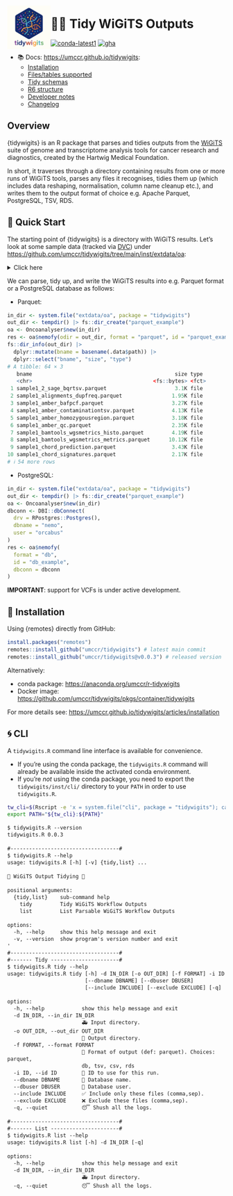 

<!-- README.md is generated from README.qmd. Please edit that file -->

<a href="https://umccr.github.io/tidywigits"><img src="man/figures/logo.png" alt="logo" align="left" height="100" /></a>

# 🧬✨ Tidy WiGiTS Outputs

[![conda-latest1](https://anaconda.org/umccr/r-tidywigits/badges/latest_release_date.svg "Conda Latest Release")](https://anaconda.org/umccr/r-tidywigits)
[![gha](https://github.com/umccr/tidywigits/actions/workflows/deploy.yaml/badge.svg "GitHub Actions")](https://github.com/umccr/tidywigits/actions/workflows/deploy.yaml)

- 📚 Docs: <https://umccr.github.io/tidywigits>:
  - [Installation](https://umccr.github.io/tidywigits/articles/installation)
  - [Files/tables
    supported](https://umccr.github.io/tidywigits/articles/schemas_raw)
  - [Tidy
    schemas](https://umccr.github.io/tidywigits/articles/schemas_tidy)
  - [R6
    structure](https://umccr.github.io/tidywigits/articles/structure)
  - [Developer
    notes](https://umccr.github.io/tidywigits/articles/developers)
  - [Changelog](https://umccr.github.io/tidywigits/articles/NEWS)

## Overview

{tidywigits} is an R package that parses and tidies outputs from the
[WiGiTS](https://github.com/hartwigmedical/hmftools "WiGiTS suite")
suite of genome and transcriptome analysis tools for cancer research and
diagnostics, created by the Hartwig Medical Foundation.

In short, it traverses through a directory containing results from one
or more runs of WiGiTS tools, parses any files it recognises, tidies
them up (which includes data reshaping, normalisation, column name
cleanup etc.), and writes them to the output format of choice
e.g. Apache Parquet, PostgreSQL, TSV, RDS.

## 🎨 Quick Start

The starting point of {tidywigits} is a directory with WiGiTS results.
Let’s look at some sample data (tracked via [DVC](https://dvc.org/))
under <https://github.com/umccr/tidywigits/tree/main/inst/extdata/oa>:

<details class="code-fold">
<summary>Click here</summary>

``` r
system.file("extdata/oa", package = "tidywigits") |>
  fs::dir_tree(invert = TRUE, glob = "*.dvc")
/Users/pdiakumis/Library/R/arm64/4.5/library/tidywigits/extdata/oa
├── alignments
│   └── sample1.duplicate_freq.tsv
├── amber
│   ├── sample1.amber.baf.pcf
│   ├── sample1.amber.contamination.tsv
│   ├── sample1.amber.homozygousregion.tsv
│   └── sample1.amber.qc
├── bamtools
│   └── sample1.wgsmetrics
├── chord
│   ├── sample1.chord.mutation_contexts.tsv
│   └── sample1.chord.prediction.tsv
├── cobalt
│   ├── cobalt.version
│   ├── sample1.cobalt.gc.median.tsv
│   ├── sample1.cobalt.ratio.median.tsv
│   └── sample1.cobalt.ratio.pcf
├── cuppa
│   ├── sample1.cuppa.pred_summ.tsv
│   ├── sample1.cuppa.vis_data.tsv
│   └── sample1.cuppa_data.tsv.gz
├── lilac
│   ├── sample1.lilac.candidates.coverage.tsv
│   ├── sample1.lilac.qc.tsv
│   └── sample1.lilac.tsv
├── linx
│   ├── germline_annotations
│   │   ├── linx.version
│   │   ├── sample1.linx.germline.breakend.tsv
│   │   ├── sample1.linx.germline.clusters.tsv
│   │   ├── sample1.linx.germline.disruption.tsv
│   │   ├── sample1.linx.germline.driver.catalog.tsv
│   │   ├── sample1.linx.germline.links.tsv
│   │   └── sample1.linx.germline.svs.tsv
│   └── somatic_annotations
│       ├── linx.version
│       ├── sample1.linx.breakend.tsv
│       ├── sample1.linx.clusters.tsv
│       ├── sample1.linx.driver.catalog.tsv
│       ├── sample1.linx.drivers.tsv
│       ├── sample1.linx.fusion.tsv
│       ├── sample1.linx.links.tsv
│       ├── sample1.linx.svs.tsv
│       ├── sample1.linx.vis_copy_number.tsv
│       ├── sample1.linx.vis_fusion.tsv
│       ├── sample1.linx.vis_gene_exon.tsv
│       ├── sample1.linx.vis_protein_domain.tsv
│       ├── sample1.linx.vis_segments.tsv
│       └── sample1.linx.vis_sv_data.tsv
├── purple
│   ├── purple.version
│   ├── sample1.purple.cnv.gene.tsv
│   ├── sample1.purple.cnv.somatic.tsv
│   ├── sample1.purple.driver.catalog.germline.tsv
│   ├── sample1.purple.driver.catalog.somatic.tsv
│   ├── sample1.purple.germline.deletion.tsv
│   ├── sample1.purple.purity.range.tsv
│   ├── sample1.purple.purity.tsv
│   ├── sample1.purple.qc
│   ├── sample1.purple.somatic.clonality.tsv
│   └── sample1.purple.somatic.hist.tsv
├── sage
│   ├── germline
│   │   ├── sample1.sage.bqr.tsv
│   │   ├── sample2.sage.bqr.tsv
│   │   ├── sample2.sage.exon.medians.tsv
│   │   └── sample2.sage.gene.coverage.tsv
│   └── somatic
│       ├── sample1.sage.bqr.tsv
│       ├── sample1.sage.exon.medians.tsv
│       ├── sample1.sage.gene.coverage.tsv
│       └── sample2.sage.bqr.tsv
├── sigs
│   ├── sample1.sig.allocation.tsv
│   └── sample1.sig.snv_counts.csv
├── virusbreakend
│   └── sample1.virusbreakend.vcf.summary.tsv
└── virusinterpreter
    └── sample1.virus.annotated.tsv
```

</details>

We can parse, tidy up, and write the WiGiTS results into e.g. Parquet
format or a PostgreSQL database as follows:

- Parquet:

``` r
in_dir <- system.file("extdata/oa", package = "tidywigits")
out_dir <- tempdir() |> fs::dir_create("parquet_example")
oa <- Oncoanalyser$new(in_dir)
res <- oa$nemofy(odir = out_dir, format = "parquet", id = "parquet_example")
fs::dir_info(out_dir) |>
  dplyr::mutate(bname = basename(.data$path)) |>
  dplyr::select("bname", "size", "type")
# A tibble: 64 × 3
   bname                                              size type 
   <chr>                                       <fs::bytes> <fct>
 1 sample1_2_sage_bqrtsv.parquet                      3.1K file 
 2 sample1_alignments_dupfreq.parquet                1.95K file 
 3 sample1_amber_bafpcf.parquet                      3.27K file 
 4 sample1_amber_contaminationtsv.parquet            4.13K file 
 5 sample1_amber_homozygousregion.parquet            3.18K file 
 6 sample1_amber_qc.parquet                          2.35K file 
 7 sample1_bamtools_wgsmetrics_histo.parquet         4.19K file 
 8 sample1_bamtools_wgsmetrics_metrics.parquet      10.12K file 
 9 sample1_chord_prediction.parquet                  3.43K file 
10 sample1_chord_signatures.parquet                  2.17K file 
# ℹ 54 more rows
```

- PostgreSQL:

``` r
in_dir <- system.file("extdata/oa", package = "tidywigits")
out_dir <- tempdir() |> fs::dir_create("parquet_example")
oa <- Oncoanalyser$new(in_dir)
dbconn <- DBI::dbConnect(
  drv = RPostgres::Postgres(),
  dbname = "nemo",
  user = "orcabus"
)
res <- oa$nemofy(
  format = "db",
  id = "db_example",
  dbconn = dbconn
)
```

**IMPORTANT**: support for VCFs is under active development.

## 🍕 Installation

Using {remotes} directly from GitHub:

``` r
install.packages("remotes")
remotes::install_github("umccr/tidywigits") # latest main commit
remotes::install_github("umccr/tidywigits@v0.0.3") # released version
```

Alternatively:

- conda package: <https://anaconda.org/umccr/r-tidywigits>
- Docker image:
  <https://github.com/umccr/tidywigits/pkgs/container/tidywigits>

For more details see:
<https://umccr.github.io/tidywigits/articles/installation>

## 🌀 CLI

A `tidywigits.R` command line interface is available for convenience.

- If you’re using the conda package, the `tidywigits.R` command will
  already be available inside the activated conda environment.
- If you’re *not* using the conda package, you need to export the
  `tidywigits/inst/cli/` directory to your `PATH` in order to use
  `tidywigits.R`.

``` bash
tw_cli=$(Rscript -e 'x = system.file("cli", package = "tidywigits"); cat(x, "\n")' | xargs)
export PATH="${tw_cli}:${PATH}"
```

    $ tidywigits.R --version
    tidywigits.R 0.0.3

    #-----------------------------------#
    $ tidywigits.R --help
    usage: tidywigits.R [-h] [-v] {tidy,list} ...

    🐠 WiGiTS Output Tidying 🐢

    positional arguments:
      {tidy,list}    sub-command help
        tidy         Tidy WiGiTS Workflow Outputs
        list         List Parsable WiGiTS Workflow Outputs

    options:
      -h, --help     show this help message and exit
      -v, --version  show program's version number and exit
    '
    #-----------------------------------#
    #------- Tidy ----------------------#
    $ tidywigits.R tidy --help
    usage: tidywigits.R tidy [-h] -d IN_DIR [-o OUT_DIR] [-f FORMAT] -i ID
                             [--dbname DBNAME] [--dbuser DBUSER]
                             [--include INCLUDE] [--exclude EXCLUDE] [-q]

    options:
      -h, --help            show this help message and exit
      -d IN_DIR, --in_dir IN_DIR
                            🚑 Input directory.
      -o OUT_DIR, --out_dir OUT_DIR
                            🚀 Output directory.
      -f FORMAT, --format FORMAT
                            🎨 Format of output (def: parquet). Choices: parquet,
                            db, tsv, csv, rds
      -i ID, --id ID        🚩 ID to use for this run.
      --dbname DBNAME       🐶 Database name.
      --dbuser DBUSER       🐢 Database user.
      --include INCLUDE     ✅ Include only these files (comma,sep).
      --exclude EXCLUDE     ❌ Exclude these files (comma,sep).
      -q, --quiet           😴 Shush all the logs.

    #-----------------------------------#
    #------- List ----------------------#
    $ tidywigits.R list --help
    usage: tidywigits.R list [-h] -d IN_DIR [-q]

    options:
      -h, --help            show this help message and exit
      -d IN_DIR, --in_dir IN_DIR
                            🚑 Input directory.
      -q, --quiet           😴 Shush all the logs.
